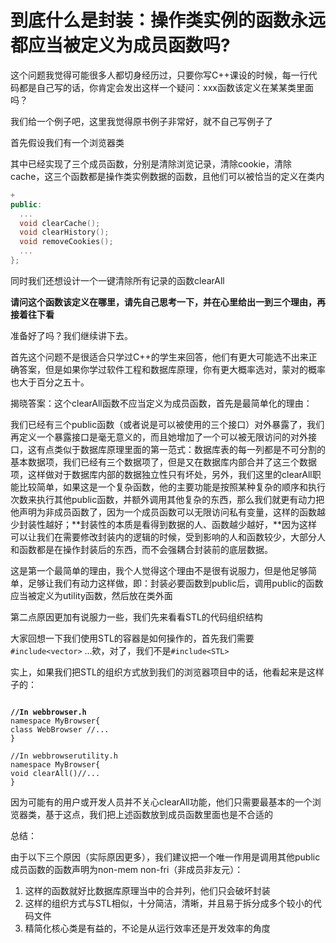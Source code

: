 # 到底什么是封装：操作类实例的函数永远都应当被定义为成员函数吗?

这个问题我觉得可能很多人都切身经历过，只要你写C++课设的时候，每一行代码都是自己写的话，你肯定会发出这样一个疑问：xxx函数该定义在某某类里面吗？

我们给一个例子吧，这里我觉得原书例子非常好，就不自己写例子了

首先假设我们有一个浏览器类

其中已经实现了三个成员函数，分别是清除浏览记录，清除cookie，清除cache，这三个函数都是操作类实例数据的函数，且他们可以被恰当的定义在类内

```cpp
+
public:
  ...
  void clearCache();
  void clearHistory();
  void removeCookies();
  ...
};
```

同时我们还想设计一个一键清除所有记录的函数clearAll

**请问这个函数该定义在哪里，请先自己思考一下，并在心里给出一到三个理由，再接着往下看**



















准备好了吗？我们继续讲下去。

首先这个问题不是很适合只学过C++的学生来回答，他们有更大可能选不出来正确答案，但是如果你学过软件工程和数据库原理，你有更大概率选对，蒙对的概率也大于百分之五十。

揭晓答案：这个clearAll函数不应当定义为成员函数，首先是最简单化的理由：

我们已经有三个public函数（或者说是可以被使用的三个接口）对外暴露了，我们再定义一个暴露接口是毫无意义的，而且她增加了一个可以被无限访问的对外接口，这有点类似于数据库原理里面的第一范式：数据库表的每一列都是不可分割的基本数据项，我们已经有三个数据项了，但是又在数据库内部合并了这三个数据项，这样做对于数据库内部的数据独立性只有坏处，另外，我们这里的clearAll职能比较简单，如果这是一个复杂函数，他的主要功能是按照某种复杂的顺序和执行次数来执行其他public函数，并额外调用其他复杂的东西，那么我们就更有动力把他声明为非成员函数了，因为一个成员函数可以无限访问私有变量，这样的函数越少封装性越好；**封装性的本质是看得到数据的人、函数越少越好，**因为这样可以让我们在需要修改封装内的逻辑的时候，受到影响的人和函数较少，大部分人和函数都是在操作封装后的东西，而不会强耦合封装前的底层数据。

这是第一个最简单的理由，我个人觉得这个理由不是很有说服力，但是他足够简单，足够让我们有动力这样做，即：封装必要函数到public后，调用public的函数应当被定义为utility函数，然后放在类外面

第二点原因更加有说服力一些，我们先来看看STL的代码组织结构

大家回想一下我们使用STL的容器是如何操作的，首先我们需要`#include<vector>` ...欸，对了，我们不是`#include<STL>`

实上，如果我们把STL的组织方式放到我们的浏览器项目中的话，他看起来是这样子的：

<pre class="language-cpp"><code class="lang-cpp">
<strong>//In webbrowser.h
</strong>namespace MyBrowser{
class WebBrowser //...
}

//In webbrowserutility.h
namespace MyBrowser{
void clearAll()//...
}
</code></pre>

因为可能有的用户或开发人员并不关心clearAll功能，他们只需要最基本的一个浏览器类，基于这点，我们把上述函数放到成员函数里面也是不合适的



总结：

由于以下三个原因（实际原因更多），我们建议把一个唯一作用是调用其他public成员函数的函数声明为non-mem non-fri（非成员非友元）：

1. 这样的函数就好比数据库原理当中的合并列，他们只会破坏封装
2. 这样的组织方式与STL相似，十分简洁，清晰，并且易于拆分成多个较小的代码文件
3. 精简化核心类是有益的，不论是从运行效率还是开发效率的角度



